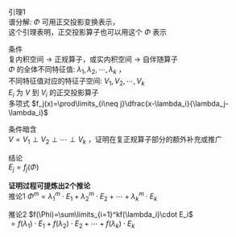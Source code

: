 引理1  
谱分解:  $\Phi$ 可用正交投影变换表示，  
这个引理表明，正交投影算子也可以用这个 $\Phi$ 表示  
  
条件  
复内积空间 $\to$ 正规算子，或实内积空间 $\to$ 自伴随算子  
 $\Phi$ 的全体不同特征值:  $\lambda_1,\lambda_2,\cdots,\lambda_k$ ，  
不同特征值对应的特征子空间: $V_1,V_2,\cdots,V_k$   
 $E_i$ 为 $V$ 到 $V_i$ 的正交投影算子  
多项式 $f_j(x)=\prod\limits_{i\neq j}\dfrac{x-\lambda_i}{\lambda_j-\lambda_i}$   
  
条件暗含  
 $V=V_1\perp V_2\perp\cdots\perp V_k$ ，证明在复正规算子部分的额外补充或推广  
  
结论  
 $E_j=f_j(\Phi)$   
  
**证明过程可提炼出2个推论**  
推论1  $\Phi^m=\lambda_1^m\cdot E_1+\lambda_2^m\cdot E_2+\cdots+\lambda_k^m\cdot E_k$   
  
推论2  $f(\Phi)=\sum\limits_{i=1}^kf(\lambda_i)\cdot E_i$   
 $=f(\lambda_1)\cdot E_1+f(\lambda_2)\cdot E_2+\cdots+f(\lambda_k)\cdot E_k$   
